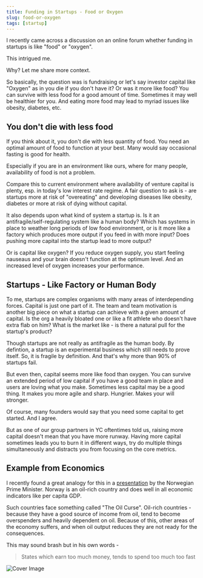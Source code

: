 ```yaml
---
title: Funding in Startups - Food or Oxygen
slug: food-or-oxygen
tags: [startup]
---
```


I recently came across a discussion on an online forum whether funding in startups is like "food" or "oxygen".

This intrigued me.

Why? Let me share more context.

So basically, the question was is fundraising or let's say investor capital like "Oxygen" as in you die if you don't have it? Or was it more like food? You can survive with less food for a good amount of time. Sometimes it may well be healthier for you. And eating more food may lead to myriad issues like obesity, diabetes, etc.

## You don't die with less food

If you think about it, you don't die with less quantity of food. You need an optimal amount of food to function at your best. Many would say occasional fasting is good for health.

Especially if you are in an environment like ours, where for many people, availability of food is not a problem. 

Compare this to current environment where availability of venture capital is plenty, esp. in today's low interest rate regime. A fair question to ask is - are startups more at risk of "overeating" and developing diseases like obesity, diabetes or more at risk of dying without capital.

It also depends upon what kind of system a startup is. Is it an antifragile/self-regulating system like a human body? Which has systems in place to weather long periods of low food environment, or is it more like a factory which produces more output if you feed in with more input? Does pushing more capital into the startup lead to more output?

Or is capital like oxygen? If you reduce oxygen supply, you start feeling nauseaus and your brain doesn't function at the optimum level. And an increased level of oxygen increases your performance.

## Startups - Like Factory or Human Body

To me, startups are complex organisms with many areas of interdepending forces. Capital is just one part of it. The team and team motivation is another big piece on what a startup can achieve with a given amount of capital. Is the org a heavily bloated one or like a fit athlete who doesn't have extra flab on him? What is the market like - is there a natural pull for the startup's product?

Though startups are not really as antifragile as the human body. By defintion, a startup is an experimental business which still needs to prove itself. So, it is fragile by definition. And that's why more than 90% of startups fail. 

But even then, capital seems more like food than oxygen. You can survive an extended period of low capital if you have a good team in place and users are loving what you make. Sometimes less capital may be a good thing. It makes you more agile and sharp. Hungrier. Makes your will stronger.

Of course, many founders would say that you need some capital to get started. And I agree. 

But as one of our group partners in YC oftentimes told us, raising more capital doesn't mean that you have more runway. Having more capital sometimes leads you to burn it in different ways, try do multiple things simultaneously and distracts you from focusing on the core metrics.

## Example from Economics

I recently found a great analogy for this in a [presentation](https://youtu.be/8f6geiVdwpk?t=548) by the Norwegian Prime Minister. Norway is an oil-rich country and does well in all economic indicators like per capita GDP. 

Such countries face something called "The Oil Curse". Oil-rich countries - because they have a good source of income from oil, tend to become overspenders and heavily dependent on oil. Because of this, other areas of the economy suffers, and when oil output reduces they are not ready for the consequences. 

This may sound brash but in his own words -

> States which earn too much money, tends to spend too much too fast



![Cover Image](/img/2022/Norway-PM-Speech.png)



